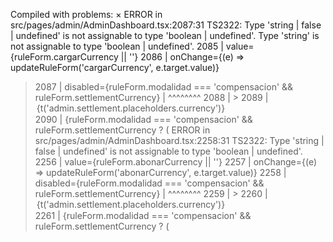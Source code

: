Compiled with problems:
×
ERROR in src/pages/admin/AdminDashboard.tsx:2087:31
TS2322: Type 'string | false | undefined' is not assignable to type 'boolean | undefined'.
  Type 'string' is not assignable to type 'boolean | undefined'.
    2085 |                               value={ruleForm.cargarCurrency || ''}
    2086 |                               onChange={(e) => updateRuleForm('cargarCurrency', e.target.value)}
  > 2087 |                               disabled={ruleForm.modalidad === 'compensacion' && ruleForm.settlementCurrency}
         |                               ^^^^^^^^
    2088 |                             >
    2089 |                               <option value="">{t('admin.settlement.placeholders.currency')}</option>
    2090 |                               {ruleForm.modalidad === 'compensacion' && ruleForm.settlementCurrency ? (
ERROR in src/pages/admin/AdminDashboard.tsx:2258:31
TS2322: Type 'string | false | undefined' is not assignable to type 'boolean | undefined'.
    2256 |                               value={ruleForm.abonarCurrency || ''}
    2257 |                               onChange={(e) => updateRuleForm('abonarCurrency', e.target.value)}
  > 2258 |                               disabled={ruleForm.modalidad === 'compensacion' && ruleForm.settlementCurrency}
         |                               ^^^^^^^^
    2259 |                             >
    2260 |                               <option value="">{t('admin.settlement.placeholders.currency')}</option>
    2261 |                               {ruleForm.modalidad === 'compensacion' && ruleForm.settlementCurrency ? (